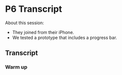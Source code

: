 # P6 Transcript

About this session:
- They joined from their iPhone.
- We tested a prototype that includes a progress bar.

## Transcript

### Warm up

